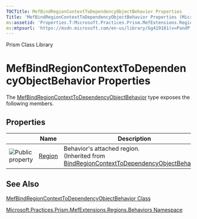 ```yaml
---
TOCTitle: MefBindRegionContextToDependencyObjectBehavior Properties
Title: 'MefBindRegionContextToDependencyObjectBehavior Properties (Microsoft.Practices.Prism.MefExtensions.Regions.Behaviors)'
ms:assetid: 'Properties.T:Microsoft.Practices.Prism.MefExtensions.Regions.Behaviors.MefBindRegionContextToDependencyObjectBehavior'
ms:mtpsurl: 'https://msdn.microsoft.com/en-us/library/Gg419181(v=PandP.50)'
---
```


Prism Class Library

MefBindRegionContextToDependencyObjectBehavior Properties
=========================================================

The [MefBindRegionContextToDependencyObjectBehavior](https://msdn.microsoft.com/library/microsoft.practices.prism.mefextensions.regions.behaviors.mefbindregioncontexttodependencyobjectbehavior) type exposes the following members.

Properties
----------

<span id="propertyTableToggle"></span>
<table>

<thead>
<tr class="header">
<th> </th>
<th>Name</th>
<th>Description</th>
</tr>
</thead>
<tbody>
<tr class="odd">
<td><img src="https://msdn.microsoft.com/en-us/Gg419181.pubproperty(en-us,PandP.50).gif" title="Public property" /></td>
<td><a href="https://msdn.microsoft.com/library/microsoft.practices.prism.regions.behaviors.bindregioncontexttodependencyobjectbehavior.region">Region</a></td>
<td><div class="summary">
Behavior's attached region.
</div>
(Inherited from <a href="https://msdn.microsoft.com/library/microsoft.practices.prism.regions.behaviors.bindregioncontexttodependencyobjectbehavior">BindRegionContextToDependencyObjectBehavior</a>.)</td>
</tr>
</tbody>
</table>

See Also
--------


[MefBindRegionContextToDependencyObjectBehavior Class](https://msdn.microsoft.com/library/microsoft.practices.prism.mefextensions.regions.behaviors.mefbindregioncontexttodependencyobjectbehavior)

[Microsoft.Practices.Prism.MefExtensions.Regions.Behaviors Namespace](https://msdn.microsoft.com/library/microsoft.practices.prism.mefextensions.regions.behaviors)

